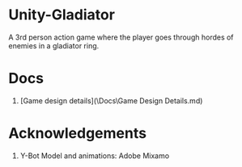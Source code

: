 # Unity-Gladiator
A 3rd person action game where the player goes through hordes of enemies in a gladiator ring.

# Docs
1. [Game design details](\Docs\Game Design Details.md)

# Acknowledgements
1. Y-Bot Model and animations: Adobe Mixamo
